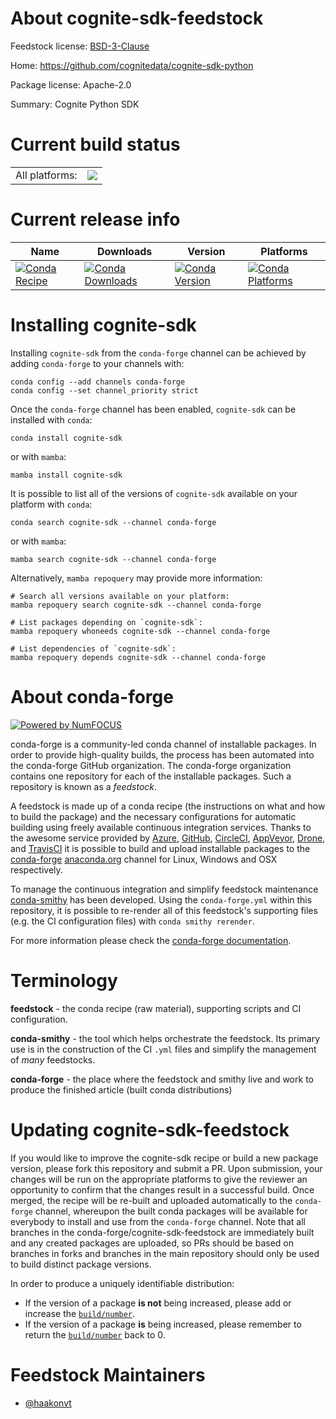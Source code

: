 About cognite-sdk-feedstock
===========================

Feedstock license: [BSD-3-Clause](https://github.com/conda-forge/cognite-sdk-feedstock/blob/main/LICENSE.txt)

Home: https://github.com/cognitedata/cognite-sdk-python

Package license: Apache-2.0

Summary: Cognite Python SDK

Current build status
====================


<table><tr><td>All platforms:</td>
    <td>
      <a href="https://dev.azure.com/conda-forge/feedstock-builds/_build/latest?definitionId=20535&branchName=main">
        <img src="https://dev.azure.com/conda-forge/feedstock-builds/_apis/build/status/cognite-sdk-feedstock?branchName=main">
      </a>
    </td>
  </tr>
</table>

Current release info
====================

| Name | Downloads | Version | Platforms |
| --- | --- | --- | --- |
| [![Conda Recipe](https://img.shields.io/badge/recipe-cognite--sdk-green.svg)](https://anaconda.org/conda-forge/cognite-sdk) | [![Conda Downloads](https://img.shields.io/conda/dn/conda-forge/cognite-sdk.svg)](https://anaconda.org/conda-forge/cognite-sdk) | [![Conda Version](https://img.shields.io/conda/vn/conda-forge/cognite-sdk.svg)](https://anaconda.org/conda-forge/cognite-sdk) | [![Conda Platforms](https://img.shields.io/conda/pn/conda-forge/cognite-sdk.svg)](https://anaconda.org/conda-forge/cognite-sdk) |

Installing cognite-sdk
======================

Installing `cognite-sdk` from the `conda-forge` channel can be achieved by adding `conda-forge` to your channels with:

```
conda config --add channels conda-forge
conda config --set channel_priority strict
```

Once the `conda-forge` channel has been enabled, `cognite-sdk` can be installed with `conda`:

```
conda install cognite-sdk
```

or with `mamba`:

```
mamba install cognite-sdk
```

It is possible to list all of the versions of `cognite-sdk` available on your platform with `conda`:

```
conda search cognite-sdk --channel conda-forge
```

or with `mamba`:

```
mamba search cognite-sdk --channel conda-forge
```

Alternatively, `mamba repoquery` may provide more information:

```
# Search all versions available on your platform:
mamba repoquery search cognite-sdk --channel conda-forge

# List packages depending on `cognite-sdk`:
mamba repoquery whoneeds cognite-sdk --channel conda-forge

# List dependencies of `cognite-sdk`:
mamba repoquery depends cognite-sdk --channel conda-forge
```


About conda-forge
=================

[![Powered by
NumFOCUS](https://img.shields.io/badge/powered%20by-NumFOCUS-orange.svg?style=flat&colorA=E1523D&colorB=007D8A)](https://numfocus.org)

conda-forge is a community-led conda channel of installable packages.
In order to provide high-quality builds, the process has been automated into the
conda-forge GitHub organization. The conda-forge organization contains one repository
for each of the installable packages. Such a repository is known as a *feedstock*.

A feedstock is made up of a conda recipe (the instructions on what and how to build
the package) and the necessary configurations for automatic building using freely
available continuous integration services. Thanks to the awesome service provided by
[Azure](https://azure.microsoft.com/en-us/services/devops/), [GitHub](https://github.com/),
[CircleCI](https://circleci.com/), [AppVeyor](https://www.appveyor.com/),
[Drone](https://cloud.drone.io/welcome), and [TravisCI](https://travis-ci.com/)
it is possible to build and upload installable packages to the
[conda-forge](https://anaconda.org/conda-forge) [anaconda.org](https://anaconda.org/)
channel for Linux, Windows and OSX respectively.

To manage the continuous integration and simplify feedstock maintenance
[conda-smithy](https://github.com/conda-forge/conda-smithy) has been developed.
Using the ``conda-forge.yml`` within this repository, it is possible to re-render all of
this feedstock's supporting files (e.g. the CI configuration files) with ``conda smithy rerender``.

For more information please check the [conda-forge documentation](https://conda-forge.org/docs/).

Terminology
===========

**feedstock** - the conda recipe (raw material), supporting scripts and CI configuration.

**conda-smithy** - the tool which helps orchestrate the feedstock.
                   Its primary use is in the construction of the CI ``.yml`` files
                   and simplify the management of *many* feedstocks.

**conda-forge** - the place where the feedstock and smithy live and work to
                  produce the finished article (built conda distributions)


Updating cognite-sdk-feedstock
==============================

If you would like to improve the cognite-sdk recipe or build a new
package version, please fork this repository and submit a PR. Upon submission,
your changes will be run on the appropriate platforms to give the reviewer an
opportunity to confirm that the changes result in a successful build. Once
merged, the recipe will be re-built and uploaded automatically to the
`conda-forge` channel, whereupon the built conda packages will be available for
everybody to install and use from the `conda-forge` channel.
Note that all branches in the conda-forge/cognite-sdk-feedstock are
immediately built and any created packages are uploaded, so PRs should be based
on branches in forks and branches in the main repository should only be used to
build distinct package versions.

In order to produce a uniquely identifiable distribution:
 * If the version of a package **is not** being increased, please add or increase
   the [``build/number``](https://docs.conda.io/projects/conda-build/en/latest/resources/define-metadata.html#build-number-and-string).
 * If the version of a package **is** being increased, please remember to return
   the [``build/number``](https://docs.conda.io/projects/conda-build/en/latest/resources/define-metadata.html#build-number-and-string)
   back to 0.

Feedstock Maintainers
=====================

* [@haakonvt](https://github.com/haakonvt/)

